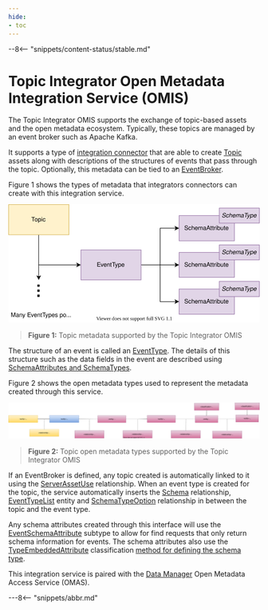 ```yaml
---
hide:
- toc
---
```


<!-- SPDX-License-Identifier: CC-BY-4.0 -->
<!-- Copyright Contributors to the Egeria project. -->

--8<-- "snippets/content-status/stable.md"

# Topic Integrator Open Metadata Integration Service (OMIS)

The Topic Integrator OMIS supports the exchange of topic-based assets and the open metadata ecosystem.
Typically, these topics are managed by an event broker such as Apache Kafka.

It supports a type of [integration connector](/concepts/integration-connector)
that are able to create [Topic](/types/2/0223-Events-and-Logs)
assets along with descriptions of the structures of events that pass through the topic.
Optionally, this metadata can be tied to an [EventBroker](/types/0/0050-Applications-and-Processes).

Figure 1 shows the types of metadata that integrators connectors can create with this integration service.

![Figure 1](/services/omas/data-manager/topic-model.svg)
> **Figure 1:** Topic metadata supported by the Topic Integrator OMIS 

The structure of an event is called an [EventType](/types/5/0535-Event-Schemas).
The details of this structure such as the data fields in the event are described using
[SchemaAttributes and SchemaTypes](/concepts/schema).

Figure 2 shows the open metadata types used to represent the metadata created through this service.

![Figure 2](/services/omas/data-manager/topic-open-metadata-types.svg)
> **Figure 2:** Topic open metadata types supported by the Topic Integrator OMIS 

If an EventBroker is defined, any topic created is automatically linked to it using the
[ServerAssetUse](/types/0/0045-Servers-and-Assets)
relationship.
When an event type is created for the topic,
the service automatically inserts the
[Schema](/types/5/0503-Asset-Schema) relationship,
[EventTypeList](/types/5/0535-Event-Schemas) entity and
[SchemaTypeOption](/types/5/0501-Schema-Elements) relationship
in between the topic and the event type.

Any schema attributes created through this interface will use the
[EventSchemaAttribute](/types/5/0535-Event-Schemas) subtype
to allow for find requests that only return schema information for events.  The schema attributes also use
the [TypeEmbeddedAttribute](/types/5/0505-Schema-Attributes)
classification [method for defining the schema type](/concepts/schema).

This integration service is paired with the [Data Manager](/services/omas/data-manager/overview)
Open Metadata Access Service (OMAS).

---8<-- "snippets/abbr.md"